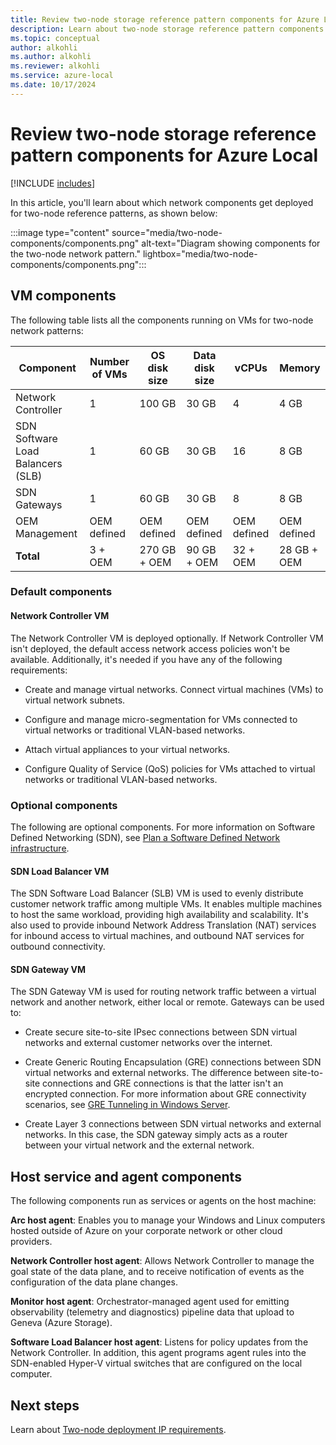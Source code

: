 ```yaml
---
title: Review two-node storage reference pattern components for Azure Local
description: Learn about two-node storage reference pattern components for Azure Local.
ms.topic: conceptual
author: alkohli
ms.author: alkohli
ms.reviewer: alkohli
ms.service: azure-local
ms.date: 10/17/2024
---
```


# Review two-node storage reference pattern components for Azure Local

[!INCLUDE [includes](../includes/hci-applies-to-23h2-22h2.md)]

In this article, you'll learn about which network components get deployed for two-node reference patterns, as shown below:

:::image type="content" source="media/two-node-components/components.png" alt-text="Diagram showing components for the two-node network pattern." lightbox="media/two-node-components/components.png":::

## VM components

The following table lists all the components running on VMs for two-node network patterns:

|Component|Number of VMs|OS disk size|Data disk size|vCPUs|Memory|
|--|--|--|--|--|--|
|Network Controller|1|100 GB|30 GB|4|4 GB|
|SDN Software Load Balancers (SLB)|1|60 GB|30 GB|16|8 GB|
|SDN Gateways|1|60 GB|30 GB|8|8 GB|
|OEM Management|OEM defined|OEM defined|OEM defined|OEM defined|OEM defined|
|**Total**|3 + OEM|270 GB + OEM|90 GB + OEM|32 + OEM|28 GB + OEM|

### Default components

#### Network Controller VM

The Network Controller VM is deployed optionally. If Network Controller VM isn't deployed, the default access network access policies won't be available. Additionally, it's needed if you have any of the following requirements:

- Create and manage virtual networks. Connect virtual machines (VMs) to virtual network subnets.

- Configure and manage micro-segmentation for VMs connected to virtual networks or traditional VLAN-based networks.

- Attach virtual appliances to your virtual networks.

- Configure Quality of Service (QoS) policies for VMs attached to virtual networks or traditional VLAN-based networks.

### Optional components

The following are optional components. For more information on Software Defined Networking (SDN), see  [Plan a Software Defined Network infrastructure](../concepts/plan-software-defined-networking-infrastructure.md).

#### SDN Load Balancer VM

The SDN Software Load Balancer (SLB) VM is used to evenly distribute customer network traffic among multiple VMs. It enables multiple machines to host the same workload, providing high availability and scalability. It's also used to provide inbound Network Address Translation (NAT) services for inbound access to virtual machines, and outbound NAT services for outbound connectivity.

#### SDN Gateway VM

The SDN Gateway VM is used for routing network traffic between a virtual network and another network, either local or remote. Gateways can be used to:

- Create secure site-to-site IPsec connections between SDN virtual networks and external customer networks over the internet.

- Create Generic Routing Encapsulation (GRE) connections between SDN virtual networks and external networks. The difference between site-to-site connections and GRE connections is that the latter isn't an encrypted connection. For more information about GRE connectivity scenarios, see [GRE Tunneling in Windows Server](/windows-server/remote/remote-access/ras-gateway/gre-tunneling-windows-server).

- Create Layer 3 connections between SDN virtual networks and external networks. In this case, the SDN gateway simply acts as a router between your virtual network and the external network.

## Host service and agent components

The following components run as services or agents on the host machine:

**Arc host agent**: Enables you to manage your Windows and Linux computers hosted outside of Azure on your corporate network or other cloud providers.

**Network Controller host agent**: Allows Network Controller to manage the goal state of the data plane, and to receive notification of events as the configuration of the data plane changes.

**Monitor host agent**: Orchestrator-managed agent used for emitting observability (telemetry and diagnostics) pipeline data that upload to Geneva (Azure Storage).

**Software Load Balancer host agent**: Listens for policy updates from the Network Controller. In addition, this agent programs agent rules into the SDN-enabled Hyper-V virtual switches that are configured on the local computer.

## Next steps

Learn about [Two-node deployment IP requirements](two-node-ip-requirements.md).
